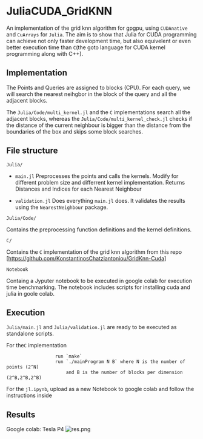 # JuliaCUDA_GridKNN

An implementation of the grid knn algorithm for gpgpu, using `CUDAnative` and `CuArrays` for `Julia`.
The aim is to show that Julia for CUDA programming  can achieve not only faster development time, but also equivelent or even
better execution time than `C`(the goto language for CUDA kernel programming along with C++).

## Implementation
The Points and Queries are assigned to blocks (CPU). For each query, we will search the nearest neihgbor in the block of the query and 
all the adjacent blocks.

The `Julia/Code/multi_kernel.jl` and the `C` implementations search all the adjacent blocks, 
whereas the `Julia/Code/multi_kernel_check.jl` checks if the distance of the current neighbour is bigger than the
distance from the boundaries of the box and skips some block searches.


## File structure

```Julia/```

+ `main.jl` Preprocesses the points and calls the kernels. Modify for different problem size and differrent kernel implementation. 
Returns Distances and Indices for each Nearest Neighbour

+ `validation.jl` Does everything `main.jl` does. It validates the results using the `NearestNeighbour` package.

```Julia/Code/```

Contains the preprocessing function definitions and the kernel definitions.


```C/```

Contains the `C` implementation of the grid knn algorithm from this repo [https://github.com/KonstantinosChatziantoniou/GridKnn-Cuda]


```Notebook```

Containg a Jyputer notebook to be executed in google colab for execution time benchmarking. The notebook includes scripts for 
installing cuda and julia in goole colab.


## Execution

`Julia/main.jl` and `Julia/validation.jl` are ready to be executed as standalone scripts.

For the`C` implementation

                      run `make`
                      run `./mainProgram N B` where N is the number of points (2^N) 
                          and B is the number of blocks per dimension (2^B,2^B,2^B)

For the `jl.ipynb`, upload as a new Notebook to google colab and follow the instructions inside

## Results
Google colab: Tesla P4
![res.png](https://raw.githubusercontent.com/KonstantinosChatziantoniou/JuliaCUDA_GridKNN/master/res.png)
